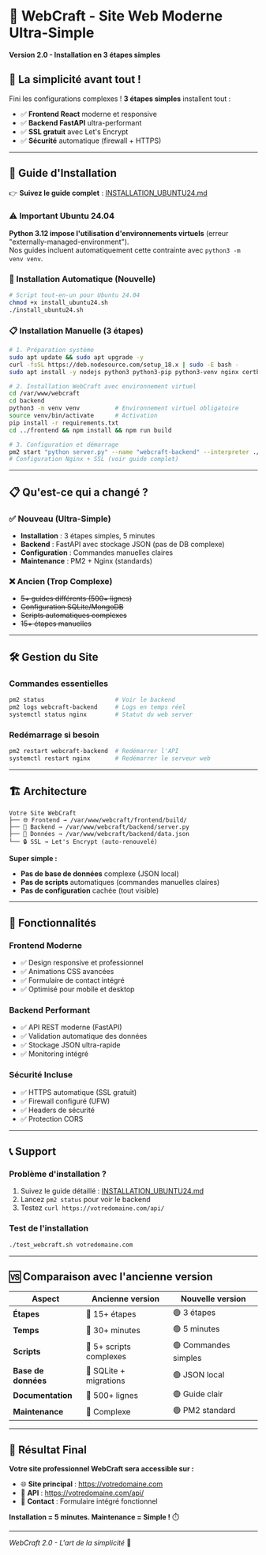 # 🚀 WebCraft - Site Web Moderne Ultra-Simple

**Version 2.0 - Installation en 3 étapes simples**

## 🎯 La simplicité avant tout !

Fini les configurations complexes ! **3 étapes simples** installent tout :
- ✅ **Frontend React** moderne et responsive
- ✅ **Backend FastAPI** ultra-performant  
- ✅ **SSL gratuit** avec Let's Encrypt
- ✅ **Sécurité** automatique (firewall + HTTPS)

---

## 🚀 Guide d'Installation

👉 **Suivez le guide complet** : [INSTALLATION_UBUNTU24.md](INSTALLATION_UBUNTU24.md)

### ⚠️ **Important Ubuntu 24.04**
**Python 3.12 impose l'utilisation d'environnements virtuels** (erreur "externally-managed-environment").  
Nos guides incluent automatiquement cette contrainte avec `python3 -m venv venv`.

### 🎯 Installation Automatique (Nouvelle)
```bash
# Script tout-en-un pour Ubuntu 24.04
chmod +x install_ubuntu24.sh
./install_ubuntu24.sh
```

### 📋 Installation Manuelle (3 étapes)

```bash
# 1. Préparation système
sudo apt update && sudo apt upgrade -y
curl -fsSL https://deb.nodesource.com/setup_18.x | sudo -E bash -
sudo apt install -y nodejs python3 python3-pip python3-venv nginx certbot python3-certbot-nginx git

# 2. Installation WebCraft avec environnement virtuel
cd /var/www/webcraft
cd backend
python3 -m venv venv          # Environnement virtuel obligatoire
source venv/bin/activate      # Activation
pip install -r requirements.txt
cd ../frontend && npm install && npm run build

# 3. Configuration et démarrage
pm2 start "python server.py" --name "webcraft-backend" --interpreter ./venv/bin/python
# Configuration Nginx + SSL (voir guide complet)
```

---

## 📋 Qu'est-ce qui a changé ?

### ✅ Nouveau (Ultra-Simple)
- **Installation** : 3 étapes simples, 5 minutes
- **Backend** : FastAPI avec stockage JSON (pas de DB complexe)
- **Configuration** : Commandes manuelles claires
- **Maintenance** : PM2 + Nginx (standards)

### ❌ Ancien (Trop Complexe)
- ~~5+ guides différents (500+ lignes)~~
- ~~Configuration SQLite/MongoDB~~
- ~~Scripts automatiques complexes~~
- ~~15+ étapes manuelles~~

---

## 🛠️ Gestion du Site

### Commandes essentielles
```bash
pm2 status                    # Voir le backend
pm2 logs webcraft-backend     # Logs en temps réel
systemctl status nginx        # Statut du web server
```

### Redémarrage si besoin
```bash
pm2 restart webcraft-backend  # Redémarrer l'API
systemctl restart nginx       # Redémarrer le serveur web
```

---

## 🏗️ Architecture

```
Votre Site WebCraft
├── 🌐 Frontend → /var/www/webcraft/frontend/build/
├── 🔧 Backend → /var/www/webcraft/backend/server.py
├── 💾 Données → /var/www/webcraft/backend/data.json
└── 🔒 SSL → Let's Encrypt (auto-renouvelé)
```

**Super simple :**
- **Pas de base de données** complexe (JSON local)
- **Pas de scripts** automatiques (commandes manuelles claires)
- **Pas de configuration** cachée (tout visible)

---

## 🎨 Fonctionnalités

### Frontend Moderne
- ✅ Design responsive et professionnel
- ✅ Animations CSS avancées
- ✅ Formulaire de contact intégré
- ✅ Optimisé pour mobile et desktop

### Backend Performant
- ✅ API REST moderne (FastAPI)
- ✅ Validation automatique des données
- ✅ Stockage JSON ultra-rapide
- ✅ Monitoring intégré

### Sécurité Incluse
- ✅ HTTPS automatique (SSL gratuit)
- ✅ Firewall configuré (UFW)
- ✅ Headers de sécurité
- ✅ Protection CORS

---

## 📞 Support

### Problème d'installation ?
1. Suivez le guide détaillé : [INSTALLATION_UBUNTU24.md](INSTALLATION_UBUNTU24.md)
2. Lancez `pm2 status` pour voir le backend
3. Testez `curl https://votredomaine.com/api/`

### Test de l'installation
```bash
./test_webcraft.sh votredomaine.com
```

---

## 🆚 Comparaison avec l'ancienne version

| Aspect | Ancienne version | Nouvelle version |
|--------|------------------|------------------|
| **Étapes** | 🔴 15+ étapes | 🟢 3 étapes |
| **Temps** | 🔴 30+ minutes | 🟢 5 minutes |
| **Scripts** | 🔴 5+ scripts complexes | 🟢 Commandes simples |
| **Base de données** | 🔴 SQLite + migrations | 🟢 JSON local |
| **Documentation** | 🔴 500+ lignes | 🟢 Guide clair |
| **Maintenance** | 🔴 Complexe | 🟢 PM2 standard |

---

## 🎉 Résultat Final

**Votre site professionnel WebCraft sera accessible sur :**
- 🌐 **Site principal** : https://votredomaine.com
- 🔧 **API** : https://votredomaine.com/api/
- 📧 **Contact** : Formulaire intégré fonctionnel

**Installation = 5 minutes. Maintenance = Simple !** ⏱️

---

*WebCraft 2.0 - L'art de la simplicité* 🚀
